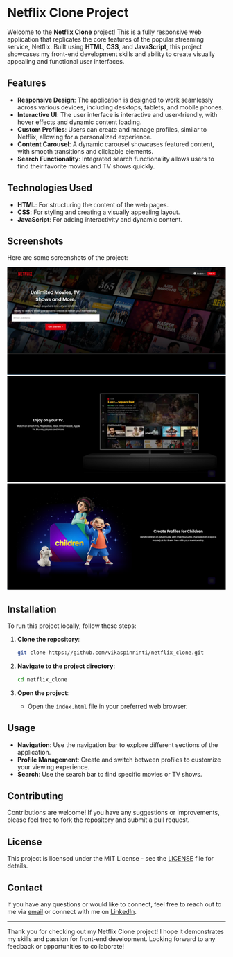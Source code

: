 
# Netflix Clone Project

Welcome to the **Netflix Clone** project! This is a fully responsive web application that replicates the core features of the popular streaming service, Netflix. Built using **HTML**, **CSS**, and **JavaScript**, this project showcases my front-end development skills and ability to create visually appealing and functional user interfaces.

## Features

- **Responsive Design**: The application is designed to work seamlessly across various devices, including desktops, tablets, and mobile phones.
- **Interactive UI**: The user interface is interactive and user-friendly, with hover effects and dynamic content loading.
- **Custom Profiles**: Users can create and manage profiles, similar to Netflix, allowing for a personalized experience.
- **Content Carousel**: A dynamic carousel showcases featured content, with smooth transitions and clickable elements.
- **Search Functionality**: Integrated search functionality allows users to find their favorite movies and TV shows quickly.

## Technologies Used

- **HTML**: For structuring the content of the web pages.
- **CSS**: For styling and creating a visually appealing layout.
- **JavaScript**: For adding interactivity and dynamic content.

## Screenshots

Here are some screenshots of the project:

![Screenshot 1](screenshots/screenshot1.png)
![Screenshot 2](screenshots/screenshot2.png)
![Screenshot 3](screenshots/screenshot3.png)

## Installation

To run this project locally, follow these steps:

1. **Clone the repository**:
   ```bash
   git clone https://github.com/vikaspinninti/netflix_clone.git
   ```

2. **Navigate to the project directory**:
   ```bash
   cd netflix_clone
   ```

3. **Open the project**:
   - Open the `index.html` file in your preferred web browser.

## Usage

- **Navigation**: Use the navigation bar to explore different sections of the application.
- **Profile Management**: Create and switch between profiles to customize your viewing experience.
- **Search**: Use the search bar to find specific movies or TV shows.

## Contributing

Contributions are welcome! If you have any suggestions or improvements, please feel free to fork the repository and submit a pull request.

## License

This project is licensed under the MIT License - see the [LICENSE](LICENSE) file for details.

## Contact

If you have any questions or would like to connect, feel free to reach out to me via [email](mailto:vikaspinninti76@gmail.com) or connect with me on [LinkedIn](https://www.linkedin.com/in/vikaspinninti).

---

Thank you for checking out my Netflix Clone project! I hope it demonstrates my skills and passion for front-end development. Looking forward to any feedback or opportunities to collaborate!
